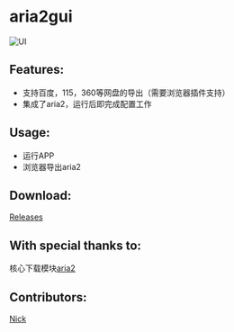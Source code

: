 aria2gui
===========

![UI](http://i.imgur.com/zpmZqLr.png)

## Features:

- 支持百度，115，360等网盘的导出（需要浏览器插件支持）
- 集成了aria2，运行后即完成配置工作

## Usage:

- 运行APP
- 浏览器导出aria2

## Download:

 [Releases](https://github.com/yangshun1029/aria2gui/releases)

## With special thanks to:  

 核心下载模块[aria2](http://aria2.sourceforge.net/)


## Contributors:  

[Nick](https://github.com/yangshun1029)



